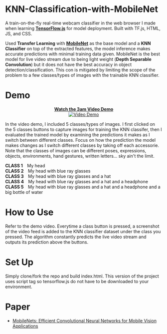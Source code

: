 # KNN-Classification-with-MobileNet

A train-on-the-fly real-time webcam classifier in the web browser I made when learning [**TensorFlow.js**](https://www.tensorflow.org/js) for model deployment. Built with TF.js, HTML, JS, and CSS.

Used **Transfer Learning** with [**MobileNet**](https://arxiv.org/abs/1704.04861) as the base model and a **KNN Classifier** on top of the extracted features, the model inference makes accurate predictions with minimal training data given. MobileNet is the best model for live video stream due to being light weight (**Depth Separable Convolution**) but it does not have the best accuracy in object detection/classification. This con is mitigated by limiting the scope of the problem to a few classes/types of images with the trainable KNN classifier. 

# Demo

<p align="center">
  <a href="http://www.youtube.com/watch?v=rnbaTHqMwyg"><b>Watch the 3am Video Demo</b></a>
  <br>
  <a href="http://www.youtube.com/watch?v=rnbaTHqMwyg"><img src="http://img.youtube.com/vi/rnbaTHqMwyg/0.jpg" title="meme" alt="Video Demo"></a>
</p>

In the video demo, I included 5 classes/types of images. I first clicked on the 5 classes buttons to capture images for training the KNN classifer, then I evaluated the trained model by examining the predictions it makes as I switch between different classes. Focus on how the prediction the model makes changes as I switch different classes by taking off each accessorie. Note that the classes of images can be different poses, expressions, objects, environments, hand gestures, written letters... sky ain't the limit.

**CLASS 1**&emsp;My head\
**CLASS 2**&emsp;My head with blue ray glasses\
**CLASS 3**&emsp;My head with blue ray glasses and a hat\
**CLASS 4**&emsp;My head with blue ray glasses and a hat and a headphone\
**CLASS 5**&emsp;My head with blue ray glasses and a hat and a headphone and a big bottle of water

# How to Use

Refer to the demo video. Everytime a class button is pressed, a screenshot of the video feed is added to the KNN classifier dataset under the class you pressed. The algorithm constantly predicts the live video stream and outputs its prediction above the buttons.

# Set Up

Simply clone/fork the repo and build index.html. This version of the project uses script tag so tensorflow.js do not have to be downloaded to your environment. 

# Paper
- [MobileNets: Efficient Convolutional Neural Networks for Mobile Vision Applications](https://arxiv.org/abs/1704.04861)

